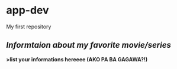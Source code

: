 # app-dev
My first repository

*Informtaion about my favorite movie/series*
---
**>list your informations hereeee (AKO PA BA GAGAWA?!)**
